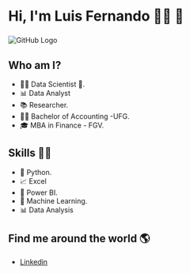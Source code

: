 # **Hi, I'm Luis Fernando** 👩‍💻 👋 
###  

![GitHub Logo](ciênciadedados.jpeg)

## Who am I? 

* 👩‍💻 Data Scientist 🥰.
* 📊 Data Analyst
* 📚 Researcher.
* 👩‍🎓 Bachelor of Accounting -UFG.
* 🎓 MBA in Finance - FGV.

## Skills 👩‍💻

* 🐍 Python.
* 📈 Excel
* 🧮 Power BI.
* 🔮 Machine Learning. 
* 📊 Data Analysis

## Find me around the world :earth_americas:

*  [Linkedin](https://www.linkedin.com/in/luisfoliveiraduarte/)

